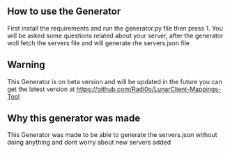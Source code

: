 ## How to use the Generator
First install the requirements and
run the generator.py file then press 1.
You will be asked some questions related 
about your server, after the generator woll
fetch the servers file and will generate rhe 
servers.json file

## Warning
This Generator is on beta version and
will be updated in the future you can
get the latest version at https://github.com/Radi0o/LunarClient-Mappings-Tool

## Why this generator was made
This Generator was made to be able to generate
the servers.json without doing anything and
dont worry about new servers added


